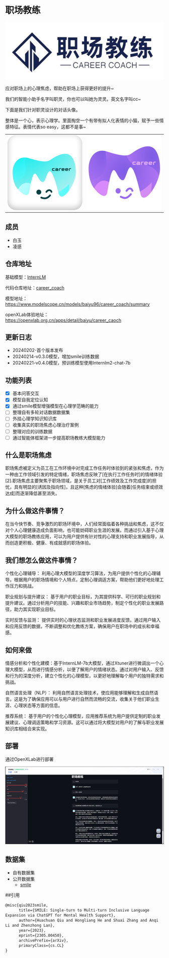 # 职场教练

![](./assets/CareerCoach.jpg)

应对职场上的心理焦虑，帮助在职场上获得更好的提升~

我们的智能小助手名字叫职灵，你也可以叫她为灵灵。英文名字叫cc~

下面是我们针对职灵设计的对话头像。

整体是一个心，表示心理学。里面掏空一个有带有拟人化表情的小猫，赋予一些情感特征。表情代表so easy，这都不是事~

<html>
  <table style="margin-left: auto; margin-right: auto;">
    <tr>
      <td>
        <img src="./imgs/cc.png">
      </td>
      <td>
        <img src="./imgs/cc-2.png">
      </td>
    </tr>
  </table>
</html>




## 成员

- 白玉
- 凌感

## 仓库地址

基础模型：[InternLM](https://github.com/InternLM/InternLM/)

代码仓库地址：[career_coach](https://github.com/BaiYu96/career_coach)

模型地址：https://www.modelscope.cn/models/baiyu96/career_coach/summary

openXLab体验地址：https://openxlab.org.cn/apps/detail/baiyu/career_caoch

## 更新日志
* 20240202-首个版本发布
* 20240214-v0.3.0模型，增加smile训练数据
* 20240221-v0.4.0模型，预训练模型使用Internlm2-chat-7b
## 功能列表

* [x] 基本问答交互
* [x] 模型自我定位认知
* [x] 通过smile模型增强模型在心理学范畴的能力
* [ ] 整理自有多轮对话数据数据集
* [ ] 外挂心理学知识知识库
* [ ] 收集真实的职场焦虑心理治疗案例
* [ ] 整理对应的训练数据
* [ ] 通过智能体框架进一步提高职场教练大模型能力

## 什么是职场焦虑

职场焦虑被定义为员工在工作环境中对完成工作任务时体验到的紧张和焦虑，作为一种由工作领域引发的特定情绪，职场焦虑反映了[在执行工作任务时]的情绪体验[2].职场焦虑主要聚焦于职场领域，是关于员工对[工作绩效及工作完成度]的担忧，具有明显的[诱因及指向性]，且这种[焦虑的情绪体验]会随着[任务结束或绩效达成]而逐渐降低甚至消失。

## 为什么做这件事情？

在当今快节奏、竞争激烈的职场环境中，人们经常面临着各种挑战和焦虑，这不仅对个人心理健康造成负面影响，也可能妨碍职业生涯的发展。而通过引入基于心理大模型的职场教练应用，可以为用户提供有针对性的心理支持和职业发展指导，从而创造更积极、健康、有成就感的职场体验。

## 我们想怎么做这件事情？

个性化心理辅导： 利用心理大模型的深度学习算法，为用户提供个性化的心理辅导。根据用户的职场情境和个人特点，定制心理调适方案，帮助他们更好地处理工作压力和挑战。

职业规划与提升建议： 基于用户的职业目标，为其提供科学、可行的职业规划和提升建议。通过分析用户的技能、兴趣和职业市场趋势，制定个性化的职业发展路径，助力其实现职业目标。

实时反馈与监测： 提供实时的心理状态监测和职业发展进度反馈。通过用户输入和应用反馈的数据，不断调整和优化教练方案，确保用户在职场中的成长和幸福感。

## 如何来做

情感分析和个性化建模：基于InternLM-7b大模型，通过Xtuner进行微调出一个心理大模型，从而进行情感分析，以便了解用户的情绪状态。通过对用户输入、反馈和行为的深度分析，建立个性化的心理模型，以更好地理解每个用户的独特需求和挑战。

自然语言处理（NLP）： 利用自然语言处理技术，使应用能够理解和生成自然语言。这是为了确保应用可以与用户进行自然而流畅的交流，收集关于他们职业生涯、心理状态等方面的信息。

推荐系统： 基于用户的个性化心理模型，应用推荐系统为用户提供定制的职业发展建议、心理调适策略和学习资源。这可以通过将大模型对用户的了解与职业发展知识库相结合来实现。

## 部署

通过OpenXLab进行部署

![chat2cc](assets/chat2cc.png)

## 数据集
* 自有数据集
* 公开数据集
    * [smile](https://github.com/qiuhuachuan/smile)

##引用

```
@misc{qiu2023smile,
      title={SMILE: Single-turn to Multi-turn Inclusive Language Expansion via ChatGPT for Mental Health Support},
      author={Huachuan Qiu and Hongliang He and Shuai Zhang and Anqi Li and Zhenzhong Lan},
      year={2023},
      eprint={2305.00450},
      archivePrefix={arXiv},
      primaryClass={cs.CL}
}
```
